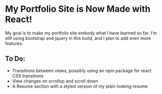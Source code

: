 # My Portfolio Site is Now Made with React! 
My goal is to make my portfolio site embody what I have learned so far. I'm still using bootstrap and jquery in this build, and I plan to add even more features.

## To Do:
- Transitions between views, possibly using an npm package for react CSS transitions
- View changes on scrollup and scroll down
- A Resume section with a styled version of my plain looking resume